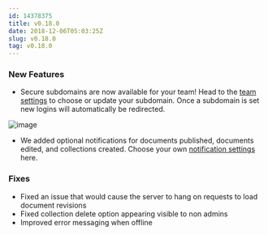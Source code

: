 ```yaml
---
id: 14378375
title: v0.18.0
date: 2018-12-06T05:03:25Z
slug: v0.18.0
tag: v0.18.0
---
```

    
### New Features

- Secure subdomains are now available for your team! Head to the [team settings](https://app.getoutline.com/settings/details) to choose or update your subdomain. Once a subdomain is set new logins will automatically be redirected.

![image](https://user-images.githubusercontent.com/380914/49562798-e3e3a380-f8d1-11e8-9bca-e596b60b72f9.png)

- We added optional notifications for documents published, documents edited, and collections created. Choose your own [notification settings](https://app.getoutline.com/settings/notifications) here.

### Fixes

- Fixed an issue that would cause the server to hang on requests to load document revisions
- Fixed collection delete option appearing visible to non admins
- Improved error messaging when offline
      